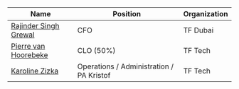 | Name                                           | Position                                                  | Organization      |
| ---------------------------------------------- | --------------------------------------------------------- | ----------------- |
| [Rajinder Singh Grewal](rajinder_singh_grewal) | CFO                                                       | TF Dubai          |
| [Pierre van Hoorebeke](pierre_van_hoorebeke)   | CLO (50%)                                                 | TF Tech           |
| [Karoline Zizka](karoline_zizka)               | Operations / Administration / PA Kristof                  | TF Tech           |